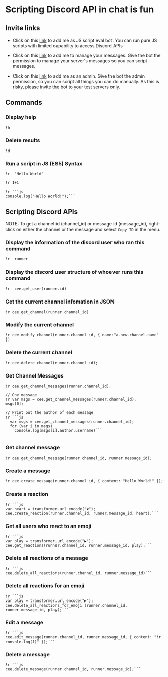 # Scripting Discord API in chat is fun
## Invite links

* Click on this [link](https://bit.ly/stensal) to add me as JS script eval bot.
  You can run pure JS scripts with limited capability to access Discord APIs
  
* Click on this [link](https://bit.ly/38LFRrS) to add me to manage your messages.
  Give the bot the permission to manage your server's messages so you can script messages.

* Click on this [link](https://bit.ly/3fN0NmD) to add me as an admin.
  Give the bot the admin permission, so you can script all things you can do manually.
  As this is risky, please invite the bot to your test servers only.
    

## Commands

### Display help
```
!h
```

### Delete results
```
!d
```

### Run a script in JS (ES5) Syntax
```
!r  "Hello World"
```

```
!r 1+1
```

```
!r ```js
console.log("Hello World!");```
```

## Scripting Discord APIs
NOTE: To get a channel id (channel_id) or message id (message_id), right-click on either the channel or the message and select `Copy ID` in the menu.

### Display the information of the discord user who ran this command
```
!r  runner
```

### Display the discord user structure of whoever runs this command
```
!r  cee.get_user(runner.id)
```


### Get the current channel infomation in JSON
```
!r cee.get_channel(runner.channel_id)
```

### Modify the current channel
```
!r cee.modify_channel(runner.channel_id, { name:"a-new-channel-name" })
```

### Delete the current channel
```
!r cee.delete_channel(runner.channel_id);
```

### Get Channel Messages
```
!r cee.get_channel_messages(runner.channel_id);
```

```
// One message
!r var msgs = cee.get_channel_messages(runner.channel_id);
msgs[0];
```

```
// Print out the author of each message
!r ```js
  var msgs = cee.get_channel_messages(runner.channel_id);
  for (var i in msgs)
    console.log(msgs[i].author.username)```
 
```

### Get channel message
```
!r cee.get_channel_message(runner.channel_id, runner.message_id);
```

### Create a message
```
!r cee.create_message(runner.channel_id, { content: "Hello World!" });
```

### Create a reaction
```
!r ```js
var heart = transformer.url_encode("❤️");
cee.create_reaction(runner.channel_id, runner.message_id, heart);```
```


### Get all users who react to an emoji
```
!r ```js
var play = transformer.url_encode("▶️");
cee.get_reactions(runner.channel_id, runner.message_id, play);```
```

### Delete all reactions of a message
```
!r ```js
cee.delete_all_reactions(runner.channel_id, runner.message_id)```
```

### Delete all reactions for an emoji
```
!r ```js
var play = transformer.url_encode("▶️");
cee.delete_all_reactions_for_emoji (runner.channel_id, runner.message_id, play);```
```

### Edit a message
```
!r ```js
cee.edit_message(runner.channel_id, runner.message_id, { content: "!r console.log(1)" });```
```

### Delete a message
```
!r ```js
cee.delete_message(runner.channel_id, runner.message_id);```
```
